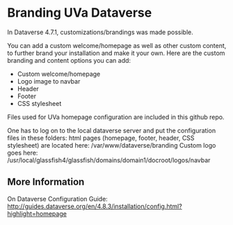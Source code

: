 # Branding UVa Dataverse

In Dataverse 4.7.1, customizations/brandings was made possible.

You can add a custom welcome/homepage as well as other custom content, to further brand your installation and make it your own. Here are the custom branding and content options you can add:

* Custom welcome/homepage
* Logo image to navbar
* Header
* Footer
* CSS stylesheet

Files used for UVa homepage configuration are included in this github repo.

One has to log on to the local dataverse server and put the configuration files in these folders:
html pages (homepage, footer, header, CSS stylesheet) are located here: /var/www/dataverse/branding
Custom logo goes here: /usr/local/glassfish4/glassfish/domains/domain1/docroot/logos/navbar

## More Information
On Dataverse Configuration Guide: http://guides.dataverse.org/en/4.8.3/installation/config.html?highlight=homepage

